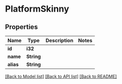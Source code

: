 # PlatformSkinny

## Properties

Name | Type | Description | Notes
------------ | ------------- | ------------- | -------------
**id** | **i32** |  | 
**name** | **String** |  | 
**alias** | **String** |  | 

[[Back to Model list]](../README.md#documentation-for-models) [[Back to API list]](../README.md#documentation-for-api-endpoints) [[Back to README]](../README.md)


